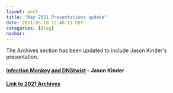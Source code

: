 ```yaml
---
layout: post
title: "May 2021 Presentations update"
date: 2021-05-18 12:40:11 EDT
categories: [Blog]
navbar: 
---
```


The Archives section has been updated to include Jason Kinder's presentation. 

#### [Infection Monkey and DNStwist](/files/2021/OISF_05-13-21_Infection_Monkey_and_DNStwist.pptx) - Jason Kinder
#### [Link to 2021 Archives](/archives/#2021) 
